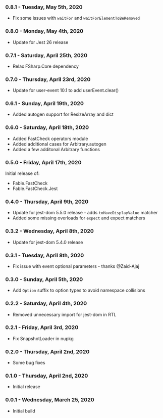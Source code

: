 ### 0.8.1 - Tuesday, May 5th, 2020
* Fix some issues with `waitFor` and `waitForElementToBeRemoved`

### 0.8.0 - Monday, May 4th, 2020
* Update for Jest 26 release

### 0.7.1 - Saturday, April 25th, 2020
* Relax FSharp.Core dependency

### 0.7.0 - Thursday, April 23rd, 2020
* Update for user-event 10.1 to add userEvent.clear()

### 0.6.1 - Sunday, April 19th, 2020
* Added autogen support for ResizeArray and dict

### 0.6.0 - Saturday, April 18th, 2020
* Added FastCheck operators module
* Added additional cases for Arbitrary.autogen
* Added a few additonal Arbitrary functions

### 0.5.0 - Friday, April 17th, 2020
Initial release of:
* Fable.FastCheck
* Fable.FastCheck.Jest

### 0.4.0 - Thursday, April 9th, 2020
* Update for jest-dom 5.5.0 release - adds `toHaveDisplayValue` matcher
* Added some missing overloads for `expect` and expect matchers

### 0.3.2 - Wednesday, April 8th, 2020
* Update for jest-dom 5.4.0 release

### 0.3.1 - Tuesday, April 8th, 2020
* Fix issue with event optional parameters - thanks @Zaid-Ajaj

### 0.3.0 - Sunday, April 5th, 2020
* Add `Option` suffix to option types to avoid namespace collisions

### 0.2.2 - Saturday, April 4th, 2020
* Removed unnecessary import for jest-dom in RTL

### 0.2.1 - Friday, April 3rd, 2020
* Fix SnapshotLoader in nupkg

### 0.2.0 - Thursday, April 2nd, 2020
* Some bug fixes

### 0.1.0 - Thursday, April 2nd, 2020
* Initial release

### 0.0.1 - Wednesday, March 25, 2020
* Initial build
